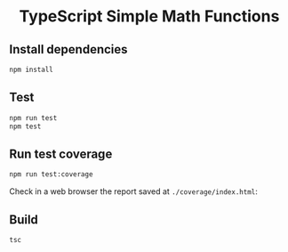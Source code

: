 <div align="center">

# TypeScript Simple Math Functions

</div>

## Install dependencies

```bash
npm install
```

## Test

```bash
npm run test
npm test
```

## Run test coverage

```bash
npm run test:coverage
```

Check in a web browser the report saved at `./coverage/index.html`:

## Build

```bash
tsc
```